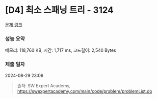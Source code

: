 # [D4] 최소 스패닝 트리 - 3124 

[문제 링크](https://swexpertacademy.com/main/code/problem/problemDetail.do?contestProbId=AV_mSnmKUckDFAWb) 

### 성능 요약

메모리: 118,760 KB, 시간: 1,717 ms, 코드길이: 2,540 Bytes

### 제출 일자

2024-08-29 23:09



> 출처: SW Expert Academy, https://swexpertacademy.com/main/code/problem/problemList.do